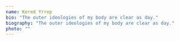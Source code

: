 ```yaml
---
name: Kered Yrrep
bio: "The outer ideologies of my body are clear as day."
biography: "The outer ideologies of my body are clear as day."
photo: ""
---
```

